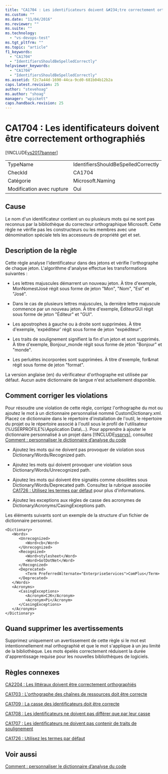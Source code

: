 ```yaml
---
title: "CA1704 : Les identificateurs doivent &#234;tre correctement orthographi&#233;s | Microsoft Docs"
ms.custom: ""
ms.date: "11/04/2016"
ms.reviewer: ""
ms.suite: ""
ms.technology: 
  - "vs-devops-test"
ms.tgt_pltfrm: ""
ms.topic: "article"
f1_keywords: 
  - "CA1704"
  - "IdentifiersShouldBeSpelledCorrectly"
helpviewer_keywords: 
  - "CA1704"
  - "IdentifiersShouldBeSpelledCorrectly"
ms.assetid: f2c7a44d-1690-44ca-9cd0-681b04b12b2a
caps.latest.revision: 25
author: "stevehoag"
ms.author: "shoag"
manager: "wpickett"
caps.handback.revision: 25
---
```

# CA1704 : Les identificateurs doivent &#234;tre correctement orthographi&#233;s
[!INCLUDE[vs2017banner](../code-quality/includes/vs2017banner.md)]

|||  
|-|-|  
|TypeName|IdentifiersShouldBeSpelledCorrectly|  
|CheckId|CA1704|  
|Catégorie|Microsoft.Naming|  
|Modification avec rupture|Oui|  
  
## Cause  
 Le nom d'un identificateur contient un ou plusieurs mots qui ne sont pas reconnus par la bibliothèque du correcteur orthographique Microsoft.  Cette règle ne vérifie pas les constructeurs ou les membres avec une dénomination spéciale tels les accesseurs de propriété get et set.  
  
## Description de la règle  
 Cette règle analyse l'identificateur dans des jetons et vérifie l'orthographe de chaque jeton.  L'algorithme d'analyse effectue les transformations suivantes :  
  
-   Les lettres majuscules démarrent un nouveau jeton.  À titre d'exemple, MonNomestJosé régit sous forme de jeton "Mon", "Nom", "Est" et "José".  
  
-   Dans le cas de plusieurs lettres majuscules, la dernière lettre majuscule commence par un nouveau jeton.  À titre d'exemple, ÉditeurGUI régit sous forme de jeton "Éditeur" et "GUI".  
  
-   Les apostrophes à gauche ou à droite sont supprimées.  À titre d'exemple, 'expéditeur' régit sous forme de jeton "expéditeur".  
  
-   Les traits de soulignement signifient la fin d'un jeton et sont supprimés.  À titre d'exemple, Bonjour\_monde régit sous forme de jeton "Bonjour" et "monde".  
  
-   Les perluètes incorporées sont supprimées.  À titre d'exemple, for&mat régit sous forme de jeton "format".  
  
 La version anglaise \(en\) du vérificateur d'orthographe est utilisée par défaut.  Aucun autre dictionnaire de langue n'est actuellement disponible.  
  
## Comment corriger les violations  
 Pour résoudre une violation de cette règle, corrigez l'orthographe du mot ou ajoutez le mot à un dictionnaire personnalisé nommé CustomDictionary.xml.  Placez ce dictionnaire dans le répertoire d'installation de l'outil, le répertoire du projet ou le répertoire associé à l'outil sous le profil de l'utilisateur \(%USERPROFILE%\\Application Data\\...\).  Pour apprendre à ajouter le dictionnaire personnalisé à un projet dans [!INCLUDE[vsprvs](../code-quality/includes/vsprvs_md.md)], consultez [Comment : personnaliser le dictionnaire d’analyse du code](../Topic/How%20to:%20Customize%20the%20Code%20Analysis%20Dictionary.md)  
  
-   Ajoutez les mots qui ne doivent pas provoquer de violation sous Dictionary\/Words\/Recognized path.  
  
-   Ajoutez les mots qui doivent provoquer une violation sous Dictionary\/Words\/Unrecognized path.  
  
-   Ajoutez les mots qui doivent être signalés comme obsolètes sous Dictionary\/Words\/Deprecated path.  Consultez la rubrique associée [CA1726 : Utilisez les termes par défaut](../code-quality/ca1726-use-preferred-terms.md) pour plus d'informations.  
  
-   Ajoutez les exceptions aux règles de casse des acronymes de Dictionary\/Acronyms\/CasingExceptions path.  
  
 Les éléments suivants sont un exemple de la structure d'un fichier de dictionnaire personnel.  
  
```  
<Dictionary>  
   <Words>  
      <Unrecognized>  
         <Word>cb</Word>  
      </Unrecognized>  
      <Recognized>  
         <Word>stylesheet</Word>  
         <Word>GotDotNet</Word>  
      </Recognized>  
      <Deprecated>  
         <Term PreferredAlternate="EnterpriseServices">ComPlus</Term>  
      </Deprecated>  
   </Words>  
   <Acronyms>  
      <CasingExceptions>  
         <Acronym>CJK</Acronym>  
         <Acronym>Pi</Acronym>  
      </CasingExceptions>  
   </Acronyms>  
</Dictionary>  
```  
  
## Quand supprimer les avertissements  
 Supprimez uniquement un avertissement de cette règle si le mot est intentionnellement mal orthographié et que le mot s'applique à un jeu limité de la bibliothèque.  Les mots épelés correctement réduisent la durée d'apprentissage requise pour les nouvelles bibliothèques de logiciels.  
  
## Règles connexes  
 [CA2204 : Les littéraux doivent être correctement orthographiés](../code-quality/ca2204-literals-should-be-spelled-correctly.md)  
  
 [CA1703 : L'orthographe des chaînes de ressources doit être correcte](../code-quality/ca1703-resource-strings-should-be-spelled-correctly.md)  
  
 [CA1709 : La casse des identificateurs doit être correcte](../code-quality/ca1709-identifiers-should-be-cased-correctly.md)  
  
 [CA1708 : Les identificateurs ne doivent pas différer que par leur casse](../code-quality/ca1708-identifiers-should-differ-by-more-than-case.md)  
  
 [CA1707 : Les identificateurs ne doivent pas contenir de traits de soulignement](../code-quality/ca1707-identifiers-should-not-contain-underscores.md)  
  
 [CA1726 : Utilisez les termes par défaut](../code-quality/ca1726-use-preferred-terms.md)  
  
## Voir aussi  
 [Comment : personnaliser le dictionnaire d’analyse du code](../Topic/How%20to:%20Customize%20the%20Code%20Analysis%20Dictionary.md)
